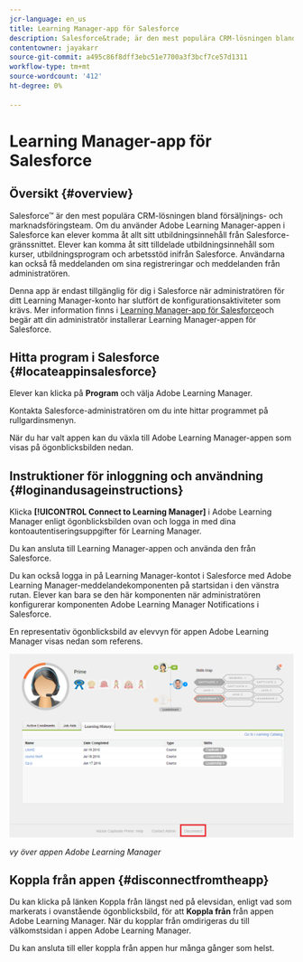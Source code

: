 ```yaml
---
jcr-language: en_us
title: Learning Manager-app för Salesforce
description: Salesforce&trade; är den mest populära CRM-lösningen bland försäljnings- och marknadsföringsteam. Om du använder Adobe Learning Manager-appen i Salesforce kan elever komma åt allt sitt utbildningsinnehåll från Salesforce-gränssnittet. Elever kan komma åt sitt tilldelade utbildningsinnehåll som kurser, utbildningsprogram och arbetsstöd inifrån Salesforce. Användarna kan också få meddelanden om sina registreringar och meddelanden från administratören.
contentowner: jayakarr
source-git-commit: a495c86f8dff3ebc51e7700a3f3bcf7ce57d1311
workflow-type: tm+mt
source-wordcount: '412'
ht-degree: 0%

---
```




# Learning Manager-app för Salesforce

## Översikt {#overview}

Salesforce™ är den mest populära CRM-lösningen bland försäljnings- och marknadsföringsteam. Om du använder Adobe Learning Manager-appen i Salesforce kan elever komma åt allt sitt utbildningsinnehåll från Salesforce-gränssnittet. Elever kan komma åt sitt tilldelade utbildningsinnehåll som kurser, utbildningsprogram och arbetsstöd inifrån Salesforce. Användarna kan också få meddelanden om sina registreringar och meddelanden från administratören.

Denna app är endast tillgänglig för dig i Salesforce när administratören för ditt Learning Manager-konto har slutfört de konfigurationsaktiviteter som krävs. Mer information finns i [Learning Manager-app för Salesforce](../../integration-admin/feature-summary/sfdc-app.md)och begär att din administratör installerar Learning Manager-appen för Salesforce.

## Hitta program i Salesforce {#locateappinsalesforce}

Elever kan klicka på **Program** och välja Adobe Learning Manager.

Kontakta Salesforce-administratören om du inte hittar programmet på rullgardinsmenyn.

När du har valt appen kan du växla till Adobe Learning Manager-appen som visas på ögonblicksbilden nedan.

<!--![](assets/connect-to-prime.png)-->

## Instruktioner för inloggning och användning {#loginandusageinstructions}

Klicka **[!UICONTROL Connect to Learning Manager]** i Adobe Learning Manager enligt ögonblicksbilden ovan och logga in med dina kontoautentiseringsuppgifter för Learning Manager.

Du kan ansluta till Learning Manager-appen och använda den från Salesforce.

Du kan också logga in på Learning Manager-kontot i Salesforce med Adobe Learning Manager-meddelandekomponenten på startsidan i den vänstra rutan. Elever kan bara se den här komponenten när administratören konfigurerar komponenten Adobe Learning Manager Notifications i Salesforce.

En representativ ögonblicksbild av elevvyn för appen Adobe Learning Manager visas nedan som referens.

![](assets/learners-view.png)

*vy över appen Adobe Learning Manager*

## Koppla från appen {#disconnectfromtheapp}

Du kan klicka på länken Koppla från längst ned på elevsidan, enligt vad som markerats i ovanstående ögonblicksbild, för att **Koppla från** från appen Adobe Learning Manager. När du kopplar från omdirigeras du till välkomstsidan i appen Adobe Learning Manager.

Du kan ansluta till eller koppla från appen hur många gånger som helst.
